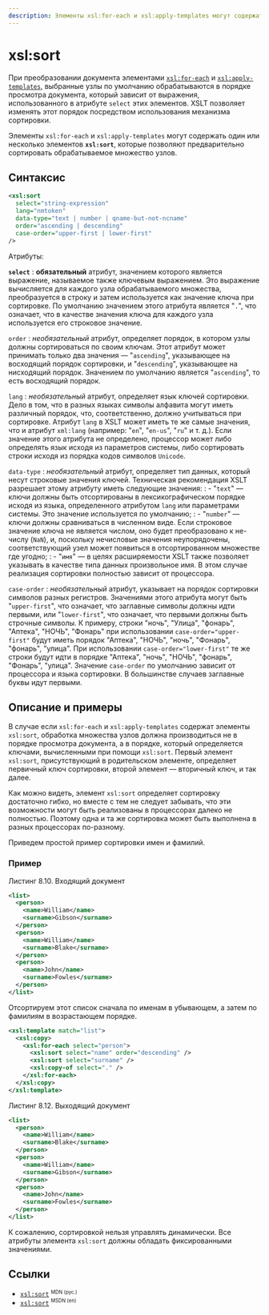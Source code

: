 ```yaml
---
description: Элементы xsl:for-each и xsl:apply-templates могут содержать один или несколько элементов xsl:sort, которые позволяют предварительно сортировать обрабатываемое множество узлов
---
```


# xsl:sort

При преобразовании документа элементами [`xsl:for-each`](xsl-for-each.md) и [`xsl:apply-templates`](xsl-apply-templates.md), выбранные узлы по умолчанию обрабатываются в порядке просмотра документа, который зависит от выражения, использованного в атрибуте `select` этих элементов. XSLT позволяет изменять этот порядок посредством использования механизма сортировки.

Элементы `xsl:for-each` и `xsl:apply-templates` могут содержать один или несколько элементов **`xsl:sort`**, которые позволяют предварительно сортировать обрабатываемое множество узлов.

## Синтаксис

```xml
<xsl:sort
  select="string-expression"
  lang="nmtoken"
  data-type="text | number | qname-but-not-ncname"
  order="ascending | descending"
  case-order="upper-first | lower-first"
/>
```

Атрибуты:

**`select`**
: **обязательный** атрибут, значением которого является выражение, называемое также ключевым выражением. Это выражение вычисляется для каждого узла обрабатываемого множества, преобразуется в строку и затем используется как значение ключа при сортировке. По умолчанию значением этого атрибута является "`.`", что означает, что в качестве значения ключа для каждого узла используется его строковое значение.

`order`
: _необязательный_ атрибут, определяет порядок, в котором узлы должны сортироваться по своим ключам. Этот атрибут может принимать только два значения — "`ascending`", указывающее на восходящий порядок сортировки, и "`descending`", указывающее на нисходящий порядок. Значением по умолчанию является "`ascending`", то есть восходящий порядок.

`lang`
: _необязательный_ атрибут, определяет язык ключей сортировки. Дело в том, что в разных языках символы алфавита могут иметь различный порядок, что, соответственно, должно учитываться при сортировке. Атрибут `lang` в XSLT может иметь те же самые значения, что и атрибут `xml:lang` (например: "`en`", "`en-us`", "`ru`" и т. д.). Если значение этого атрибута не определено, процессор может либо определять язык исходя из параметров системы, либо сортировать строки исходя из порядка кодов символов `Unicode`.

`data-type`
: _необязательный_ атрибут, определяет тип данных, который несут строковые значения ключей. Техническая рекомендация XSLT разрешает этому атрибуту иметь следующие значения:
: - "`text`" — ключи должны быть отсортированы в лексикографическом порядке исходя из языка, определенного атрибутом `lang` или параметрами системы. Это значение используется по умолчанию;
: - "`number`" — ключи должны сравниваться в численном виде. Если строковое значение ключа не является числом, оно будет преобразовано к не-числу (`NaN`), и, поскольку нечисловые значения неупорядочены, соответствующий узел может появиться в отсортированном множестве где угодно;
: - "`имя`" — в целях расширяемости XSLT также позволяет указывать в качестве типа данных произвольное имя. В этом случае реализация сортировки полностью зависит от процессора.

`case-order`
: _необязательный_ атрибут, указывает на порядок сортировки символов разных регистров. Значениями этого атрибута могут быть "`upper-first`", что означает, что заглавные символы должны идти первыми, или "`lower-first`", что означает, что первыми должны быть строчные символы. К примеру, строки "ночь", "Улица", "фонарь", "Аптека", "НОЧЬ", "Фонарь" при использовании `case-order="upper-first"` будут иметь порядок "Аптека", "НОЧЬ", "ночь", "Фонарь", "фонарь", "улица". При использовании `case-order="lower-first"` те же строки будут идти в порядке "Аптека", "ночь", "НОЧЬ", "фонарь", "Фонарь", "улица". Значение `case-order` по умолчанию зависит от процессора и языка сортировки. В большинстве случаев заглавные буквы идут первыми.

## Описание и примеры

В случае если `xsl:for-each` и `xsl:apply-templates` содержат элементы `xsl:sort`, обработка множества узлов должна производиться не в порядке просмотра документа, а в порядке, который определяется ключами, вычисленными при помощи `xsl:sort`. Первый элемент `xsl:sort`, присутствующий в родительском элементе, определяет первичный ключ сортировки, второй элемент — вторичный ключ, и так далее.

Как можно видеть, элемент `xsl:sort` определяет сортировку достаточно гибко, но вместе с тем не следует забывать, что эти возможности могут быть реализованы в процессорах далеко не полностью. Поэтому одна и та же сортировка может быть выполнена в разных процессорах по-разному.

Приведем простой пример сортировки имен и фамилий.

### Пример

Листинг 8.10. Входящий документ

```xml
<list>
  <person>
    <name>William</name>
    <surname>Gibson</surname>
  </person>
  <person>
    <name>William</name>
    <surname>Blake</surname>
  </person>
  <person>
    <name>John</name>
    <surname>Fowles</surname>
  </person>
</list>
```

Отсортируем этот список сначала по именам в убывающем, а затем по фамилиям в возрастающем порядке.

```xml
<xsl:template match="list">
  <xsl:copy>
    <xsl:for-each select="person">
      <xsl:sort select="name" order="descending" />
      <xsl:sort select="surname" />
      <xsl:copy-of select="." />
    </xsl:for-each>
  </xsl:copy>
</xsl:template>
```

Листинг 8.12. Выходящий документ

```xml
<list>
  <person>
    <name>William</name>
    <surname>Blake</surname>
  </person>
  <person>
    <name>William</name>
    <surname>Gibson</surname>
  </person>
  <person>
    <name>John</name>
    <surname>Fowles</surname>
  </person>
</list>
```

К сожалению, сортировкой нельзя управлять динамически. Все атрибуты элемента `xsl:sort` должны обладать фиксированными значениями.

## Ссылки

- [`xsl:sort`](https://developer.mozilla.org/en/XSLT/sort) <sup><small>MDN (рус.)</small></sup>
- [`xsl:sort`](https://msdn.microsoft.com/en-us/library/ms256196.aspx) <sup><small>MSDN (en)</small></sup>
